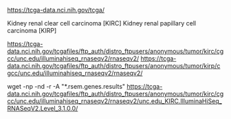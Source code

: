 https://tcga-data.nci.nih.gov/tcga/

Kidney renal clear cell carcinoma [KIRC]
Kidney renal papillary cell carcinoma [KIRP]


https://tcga-data.nci.nih.gov/tcgafiles/ftp_auth/distro_ftpusers/anonymous/tumor/kirc/cgcc/unc.edu/illuminahiseq_rnaseqv2/rnaseqv2/
https://tcga-data.nci.nih.gov/tcgafiles/ftp_auth/distro_ftpusers/anonymous/tumor/kirp/cgcc/unc.edu/illuminahiseq_rnaseqv2/rnaseqv2/


wget -np -nd -r -A "*.rsem.genes.results" https://tcga-data.nci.nih.gov/tcgafiles/ftp_auth/distro_ftpusers/anonymous/tumor/kirc/cgcc/unc.edu/illuminahiseq_rnaseqv2/rnaseqv2/unc.edu_KIRC.IlluminaHiSeq_RNASeqV2.Level_3.1.0.0/
